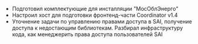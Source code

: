 * Подготовил комплектующие для инсталляции "МосОблЭнерго"
* Настроил хост для подготовки фронтенд-части Coordinator v1.4
* Уточнение задачи по управлению правами доступа в SAI, получение доступа к недостающим библиотекам. Разбирал инфраструктуру кода, как менеджерить права доступа пользователей SAI